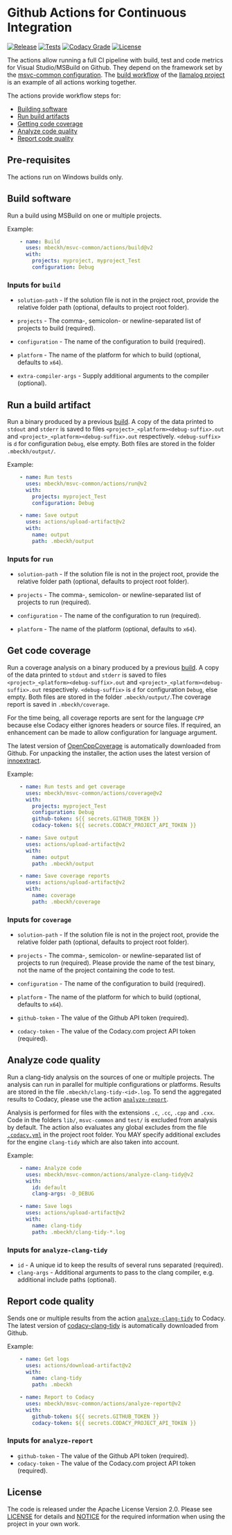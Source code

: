 # Github Actions for Continuous Integration
[![Release](https://img.shields.io/github/v/tag/mbeckh/msvc-common?label=Release&style=flat-square)](https://github.com/mbeckh/msvc-common/releases/)
[![Tests](https://img.shields.io/github/workflow/status/mbeckh/msvc-common/test/master?label=Tests&logo=GitHub&style=flat-square)](https://github.com/mbeckh/msvc-common/actions)
[![Codacy Grade](https://img.shields.io/codacy/grade/2958536c2ab542ceb181ff99d6011558?label=Code%20Quality&logo=codacy&style=flat-square)](https://www.codacy.com/manual/mbeckh/msvc-common?utm_source=github.com&amp;utm_medium=referral&amp;utm_content=mbeckh/msvc-common&amp;utm_campaign=Badge_Grade)
[![License](https://img.shields.io/github/license/mbeckh/msvc-common?label=License&style=flat-square)](https://github.com/mbeckh/msvc-common/blob/master/LICENSE)

The actions allow running a full CI pipeline with build, test and code metrics for Visual Studio/MSBuild on Github.
They depend on the framework set by the [msvc-common configuration](https://github.com/mbeckh/msvc-common).
The [build workflow](https://github.com/mbeckh/llamalog/actions?query=workflow%3Abuild) of the
[llamalog project](https://github.com/mbeckh/llamalog) is an example of all actions working together.

The actions provide workflow steps for:
-   [Building software](#build-software)
-   [Run build artifacts](#run-a-build-artifact)
-   [Getting code coverage](#get-code-coverage)
-   [Analyze code quality](#analyze-code-quality)
-   [Report code quality](#report-code-quality)

## Pre-requisites
The actions run on Windows builds only.

## Build software
Run a build using MSBuild on one or multiple projects.

Example:
~~~yml
    - name: Build
      uses: mbeckh/msvc-common/actions/build@v2
      with:
        projects: myproject, myproject_Test
        configuration: Debug
~~~

### Inputs for `build`
-   `solution-path` - If the solution file is not in the project root, provide the relative folder path
    (optional, defaults to project root folder).

-   `projects` - The comma-, semicolon- or newline-separated list of projects to build (required).

-   `configuration` - The name of the configuration to build (required).

-   `platform` - The name of the platform for which to build (optional, defaults to `x64`).

-   `extra-compiler-args` - Supply additional arguments to the compiler (optional).

## Run a build artifact
Run a binary produced by a previous [build](#build). A copy of the data printed to `stdout` and `stderr` is saved to
files `<project>_<platform><debug-suffix>.out` and `<project>_<platform><debug-suffix>.out` respectively.
`<debug-suffix>` is `d` for configuration `Debug`, else empty. Both files are stored in the folder `.mbeckh/output/`.

Example:
~~~yml
    - name: Run tests
      uses: mbeckh/msvc-common/actions/run@v2
      with:
        projects: myproject_Test
        configuration: Debug

    - name: Save output
      uses: actions/upload-artifact@v2
      with:
        name: output
        path: .mbeckh/output
~~~

### Inputs for `run`
-   `solution-path` - If the solution file is not in the project root, provide the relative folder path
    (optional, defaults to project root folder).

-   `projects` - The comma-, semicolon- or newline-separated list of projects to run (required).

-   `configuration` - The name of the configuration to run (required).

-   `platform` - The name of the platform (optional, defaults to `x64`).

## Get code coverage
Run a coverage analysis on a binary produced by a previous [build](#build-software). A copy of the data printed to
`stdout` and `stderr` is saved to files `<project>_<platform><debug-suffix>.out` and
`<project>_<platform><debug-suffix>.out` respectively. `<debug-suffix>` is `d` for configuration `Debug`, else empty.
Both files are stored in the folder `.mbeckh/output/`.The coverage report is saved in `.mbeckh/coverage`.

For the time being, all coverage reports are sent for the language `CPP` because else Codacy either ignores headers or
source files. If required, an enhancement can be made to allow configuration for language argument.

The latest version of [OpenCppCoverage](https://github.com/OpenCppCoverage/OpenCppCoverage) is automatically downloaded
from Github. For unpacking the installer, the action uses the latest version of
[innoextract](https://github.com/dscharrer/innoextract).

Example:
~~~yml
    - name: Run tests and get coverage
      uses: mbeckh/msvc-common/actions/coverage@v2
      with:
        projects: myproject_Test
        configuration: Debug
        github-token: ${{ secrets.GITHUB_TOKEN }}
        codacy-token: ${{ secrets.CODACY_PROJECT_API_TOKEN }}

    - name: Save output
      uses: actions/upload-artifact@v2
      with:
        name: output
        path: .mbeckh/output

    - name: Save coverage reports
      uses: actions/upload-artifact@v2
      with:
        name: coverage
        path: .mbeckh/coverage
~~~

### Inputs for `coverage`
-   `solution-path` - If the solution file is not in the project root, provide the relative folder path
    (optional, defaults to project root folder).

-   `projects` - The comma-, semicolon- or newline-separated list of projects to run (required).
    Please provide the name of the test binary, not the name of the project containing the code to test.

-   `configuration` - The name of the configuration to build (required).

-   `platform` - The name of the platform for which to build (optional, defaults to `x64`).

-   `github-token` - The value of the Github API token (required).

-   `codacy-token` - The value of the Codacy.com project API token (required).

## Analyze code quality
Run a clang-tidy analysis on the sources of one or multiple projects. The analysis can run in parallel for
multiple configurations or platforms. Results are stored in the file `.mbeckh/clang-tidy-<id>.log`.
To send the aggregated results to Codacy, please use the action [`analyze-report`](#report-code-quality).

Analysis is performed for files with the extensions `.c`, `.cc`, `.cpp` and `.cxx`. Code in the folders `lib/`,
`msvc-common` and `test/` is excluded from analysis by default. The action also evaluates any global excludes from the
file [`.codacy.yml`](https://support.codacy.com/hc/en-us/articles/115002130625-Codacy-Configuration-File) in the project
root folder. You MAY specify additional excludes for the engine `clang-tidy` which are also taken into account.

Example:
~~~yml
    - name: Analyze code
      uses: mbeckh/msvc-common/actions/analyze-clang-tidy@v2
      with:
        id: default
        clang-args: -D_DEBUG

    - name: Save logs
      uses: actions/upload-artifact@v2
      with:
        name: clang-tidy
        path: .mbeckh/clang-tidy-*.log
~~~

### Inputs for `analyze-clang-tidy`
-   `id` - A unique id to keep the results of several runs separated (required).
-   `clang-args` - Additional arguments to pass to the clang compiler, e.g. additional include paths (optional).

## Report code quality
Sends one or multiple results from the action [`analyze-clang-tidy`](#analyze-code-quality) to Codacy. The latest 
version of [codacy-clang-tidy](https://github.com/codacy/codacy-clang-tidy) is automatically downloaded from Github.

Example:
~~~yml
    - name: Get logs
      uses: actions/download-artifact@v2
      with:
        name: clang-tidy
        path: .mbeckh

    - name: Report to Codacy
      uses: mbeckh/msvc-common/actions/analyze-report@v2
      with:
        github-token: ${{ secrets.GITHUB_TOKEN }}
        codacy-token: ${{ secrets.CODACY_PROJECT_API_TOKEN }}
~~~

### Inputs for `analyze-report`
-   `github-token` - The value of the Github API token (required).
-   `codacy-token` - The value of the Codacy.com project API token (required).

## License
The code is released under the Apache License Version 2.0. Please see [LICENSE](../LICENSE) for details and
[NOTICE](../NOTICE) for the required information when using the project in your own work.
